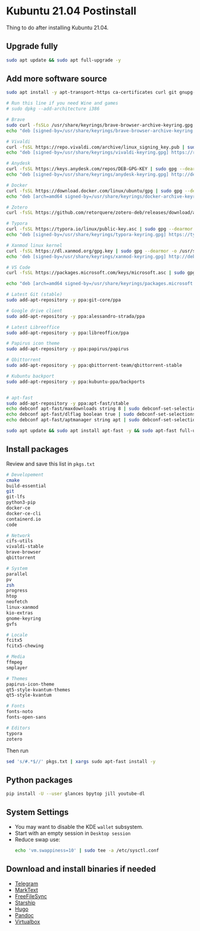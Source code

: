 # Kubuntu 21.04 Postinstall


Thing to do after installing Kubuntu 21.04.

<!--more-->

## Upgrade fully

```bash
sudo apt update && sudo apt full-upgrade -y
```

## Add more software source

```bash
sudo apt install -y apt-transport-https ca-certificates curl git gnupg-agent software-properties-common python3-pip

# Run this line if you need Wine and games
# sudo dpkg --add-architecture i386

# Brave
sudo curl -fsSLo /usr/share/keyrings/brave-browser-archive-keyring.gpg https://brave-browser-apt-release.s3.brave.com/brave-browser-archive-keyring.gpg
echo "deb [signed-by=/usr/share/keyrings/brave-browser-archive-keyring.gpg arch=amd64] https://brave-browser-apt-release.s3.brave.com/ stable main" | sudo tee /etc/apt/sources.list.d/brave-browser-release.list > /dev/null

# Vivaldi
curl -fsSL https://repo.vivaldi.com/archive/linux_signing_key.pub | sudo gpg --dearmor -o /usr/share/keyrings/vivaldi-keyring.gpg
echo "deb [signed-by=/usr/share/keyrings/vivaldi-keyring.gpg] https://repo.vivaldi.com/archive/deb/ stable main" | sudo tee /etc/apt/sources.list.d/vivaldi.list > /dev/null

# Anydesk
curl -fsSL https://keys.anydesk.com/repos/DEB-GPG-KEY | sudo gpg --dearmor -o /usr/share/keyrings/anydesk-keyring.gpg
echo "deb [signed-by=/usr/share/keyrings/anydesk-keyring.gpg] http://deb.anydesk.com/ all main" | sudo tee /etc/apt/sources.list.d/anydesk-stable.list > /dev/null

# Docker
curl -fsSL https://download.docker.com/linux/ubuntu/gpg | sudo gpg --dearmor -o /usr/share/keyrings/docker-archive-keyring.gpg
echo "deb [arch=amd64 signed-by=/usr/share/keyrings/docker-archive-keyring.gpg] https://download.docker.com/linux/ubuntu $(lsb_release -cs) stable" | sudo tee /etc/apt/sources.list.d/docker.list > /dev/null

# Zotero
curl -fsSL https://github.com/retorquere/zotero-deb/releases/download/apt-get/install.sh | sudo bash

# Typora
curl -fsSL https://typora.io/linux/public-key.asc | sudo gpg --dearmor -o /usr/share/keyrings/typora-keyring.gpg
echo "deb [signed-by=/usr/share/keyrings/typora-keyring.gpg] https://typora.io/linux ./" | sudo tee /etc/apt/sources.list.d/typora.list > /dev/null

# Xanmod linux kernel
curl -fsSL https://dl.xanmod.org/gpg.key | sudo gpg --dearmor -o /usr/share/keyrings/xanmod-keyring.gpg
echo 'deb [signed-by=/usr/share/keyrings/xanmod-keyring.gpg] http://deb.xanmod.org releases main' | sudo tee /etc/apt/sources.list.d/xanmod-kernel.list > /dev/null

# VS Code
curl -fsSL https://packages.microsoft.com/keys/microsoft.asc | sudo gpg --dearmor -o /usr/share/keyrings/packages.microsoft.gpg

echo "deb [arch=amd64 signed-by=/usr/share/keyrings/packages.microsoft.gpg] https://packages.microsoft.com/repos/code stable main" | sudo tee /etc/apt/sources.list.d/vscode.list > /dev/null

# Latest Git (stable)
sudo add-apt-repository -y ppa:git-core/ppa

# Google drive client
sudo add-apt-repository -y ppa:alessandro-strada/ppa

# Latest Libreoffice
sudo add-apt-repository -y ppa:libreoffice/ppa

# Papirus icon theme
sudo add-apt-repository -y ppa:papirus/papirus

# Qbittorrent
sudo add-apt-repository -y ppa:qbittorrent-team/qbittorrent-stable

# Kubuntu backport
sudo add-apt-repository -y ppa:kubuntu-ppa/backports


# apt-fast
sudo add-apt-repository -y ppa:apt-fast/stable
echo debconf apt-fast/maxdownloads string 8 | sudo debconf-set-selections
echo debconf apt-fast/dlflag boolean true | sudo debconf-set-selections
echo debconf apt-fast/aptmanager string apt | sudo debconf-set-selections

sudo apt update && sudo apt install apt-fast -y && sudo apt-fast full-upgrade -y
```

## Install packages

Review and save this list in `pkgs.txt`

```bash
# Developement
cmake
build-essential
git
git-lfs
python3-pip
docker-ce
docker-ce-cli
containerd.io
code

# Network
cifs-utils
vivaldi-stable
brave-browser
qbittorrent

# System
parallel
pv
zsh
progress
htop
neofetch
linux-xanmod
kio-extras
gnome-keyring
gvfs

# Locale
fcitx5
fcitx5-chewing

# Media
ffmpeg
smplayer

# Themes
papirus-icon-theme
qt5-style-kvantum-themes
qt5-style-kvantum

# Fonts
fonts-noto
fonts-open-sans

# Editors
typora
zotero
```

Then run

```bash
sed 's/#.*$//' pkgs.txt | xargs sudo apt-fast install -y
```

## Python packages

```bash
pip install -U --user glances bpytop jill youtube-dl
```

## System Settings

- You may want to disable the KDE `wallet` subsystem.
- Start with an empty session in `Desktop session`
- Reduce swap use:
  ```bash
  echo 'vm.swappiness=10' | sudo tee -a /etc/sysctl.conf
  ```

## Download and install binaries if needed

- [Telegram](https://telegram.org/)
- [MarkText](https://github.com/marktext/marktext)
- [FreeFileSync](https://freefilesync.org/)
- [Starship](https://starship.rs/)
- [Hugo](https://github.com/gohugoio/hugo/releases/)
- [Pandoc](https://github.com/jgm/pandoc/releases/)
- [Virtualbox](https://www.virtualbox.org/)

